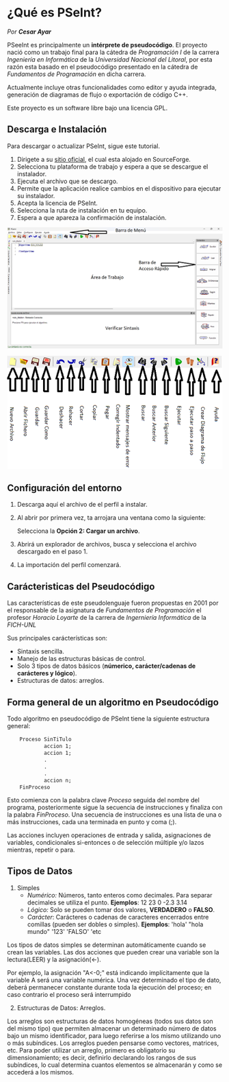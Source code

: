 # ¿Qué es PSeInt?

*Por **Cesar Ayar***

PSeeInt es principalmente un **intérprete de pseudocódigo**. El proyecto nació como un trabajo final para la cátedra de *Programación I* de la carrera *Ingeniería en Informática* de la *Universidad Nacional del Litoral*, por esta razón esta basado en el pseudocódigo presentado en la cátedra de *Fundamentos de Programación* en dicha carrera.

Actualmente incluye otras funcionalidades como editor y ayuda integrada, generación de diagramas de flujo o exportación de código C++.

Este proyecto es un software libre bajo una licencia GPL.

## Descarga e Instalación

Para descargar o actualizar PSeInt, sigue este tutorial.

1. Dirigete a su [sitio oficial](https://pseint.sourceforge.net/), el cual esta alojado en SourceForge.
2. Selecciona tu plataforma de trabajo y espera a que se descargue el instalador.
3. Ejecuta el archivo que se descargo.
4. Permite que la aplicación realice cambios en el dispositivo para ejecutar su instalador.
5. Acepta la licencia de PSeInt.
6. Selecciona la ruta de instalación en tu equipo.
7. Espera a que apareza la confirmación de instalación.

![Interfaz de PSeInt](/recursos/Interfaz%20PSeInt.png)

![Funciones de la barra PSeInt](/recursos/Botones_PSeInt.png)

## Configuración del entorno

1. Descarga aquí el archivo de el perfil a instalar.
2. Al abrir por primera vez, ta arrojara una ventana como la siguiente:

      Selecciona la **Opción 2: Cargar un archivo**.
3. Abrirá un explorador de archivos, busca y selecciona el archivo descargado en el paso 1.
4. La importación del perfil comenzará.

## Carácteristicas del Pseudocódigo

Las características de este pseudolenguaje fueron propuestas en 2001 por el responsable de la asignatura de *Fundamentos de Programación* el profesor *Horacio Loyarte* de la carrera de *Ingerniería Informática* de la *FICH-UNL*

Sus principales carácterísticas son:

+ Sintaxis sencilla.
+ Manejo de las estructuras básicas de control.
+ Solo 3 tipos de datos básicos (**númerico, carácter/cadenas de carácteres y lógico**).
+ Estructuras de datos: arreglos.

## Forma general de un algoritmo en Pseudocódigo

Todo algoritmo en pseudocódigo de PSeInt tiene la siguiente estructura general:

```
    Proceso SinTiTulo
            accion 1;
            accion 1;
            .
            .
            .
            accion n;
    FinProceso
```

Esto comienza con la palabra clave *Proceso* seguida del nombre del programa, posteriormente sigue la secuencia de instrucciones y finaliza con la palabra *FinProceso*. Una secuencia de instrucciones es una lista de una o más instrucciones, cada una terminada en punto y coma (;).

Las acciones incluyen operaciones de entrada y salida, asignaciones de variables, condicionales si-entonces o de selección múltiple y/o lazos mientras, repetir o para.

## Tipos de Datos

1. Simples
    + *Numérico:* Números, tanto enteros como decimales. Para separar decimales se utiliza el punto. **Ejemplos**: 12 23 0 -2.3 3.14
    + *Lógico:* Solo se pueden tomar dos valores, **VERDADERO** o **FALSO**.
    + *Carácter*: Carácteres o cadenas de caracteres encerrados entre comillas (pueden ser dobles o simples). **Ejemplos**: 'hola' "hola mundo" '123' 'FALSO' 'etc

Los tipos de datos simples se determinan automáticamente cuando se crean las
variables. Las dos acciones que pueden crear una variable son la lectura(LEER) y
la asignación(<-).

Por ejemplo, la asignación "A<-0;" está indicando implícitamente
que la variable A será una variable numérica. Una vez determinado el tipo de dato,
deberá permanecer constante durante toda la ejecución del proceso; en caso
contrario el proceso será interrumpido

2. Estructuras de Datos: Arreglos.

Los arreglos son estructuras de datos homogéneas (todos sus datos son del
mismo tipo) que permiten almacenar un determinado número de datos bajo un
mismo identificador, para luego referirse a los mismo utilizando uno o más
subíndices. Los arreglos pueden pensarse como vectores, matrices, etc.
Para poder utilizar un arreglo, primero es obligatorio su dimensionamiento; es
decir, definirlo declarando los rangos de sus subíndices, lo cual determina cuantos
elementos se almacenarán y como se accederá a los mismos.
